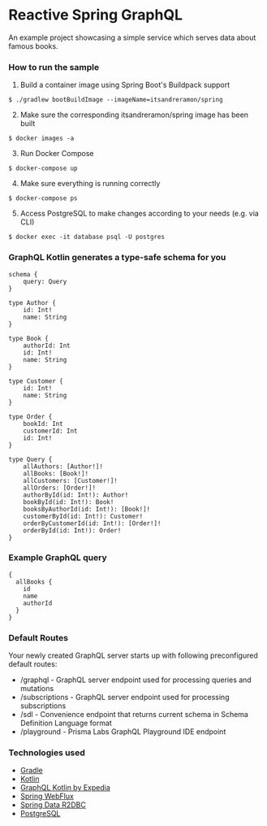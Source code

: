 # Reactive Spring GraphQL
An example project showcasing a simple service which serves data about famous books.

### How to run the sample
1. Build a container image using Spring Boot's Buildpack support
```
$ ./gradlew bootBuildImage --imageName=itsandreramon/spring
```

2. Make sure the corresponding itsandreramon/spring image has been built
```
$ docker images -a
```
3. Run Docker Compose
```
$ docker-compose up
```
4. Make sure everything is running correctly
```
$ docker-compose ps
```
5. Access PostgreSQL to make changes according to your needs (e.g. via CLI)
```
$ docker exec -it database psql -U postgres
```

### GraphQL Kotlin generates a type-safe schema for you
```
schema {
    query: Query
}

type Author {
    id: Int!
    name: String
}

type Book {
    authorId: Int
    id: Int!
    name: String
}

type Customer {
    id: Int!
    name: String
}

type Order {
    bookId: Int
    customerId: Int
    id: Int!
}

type Query {
    allAuthors: [Author!]!
    allBooks: [Book!]!
    allCustomers: [Customer!]!
    allOrders: [Order!]!
    authorById(id: Int!): Author!
    bookById(id: Int!): Book!
    booksByAuthorId(id: Int!): [Book!]!
    customerById(id: Int!): Customer!
    orderByCustomerId(id: Int!): [Order!]!
    orderById(id: Int!): Order!
}
```

### Example GraphQL query
```
{
  allBooks {
    id
    name
    authorId
  }
}
```

### Default Routes
Your newly created GraphQL server starts up with following preconfigured default routes:

- /graphql - GraphQL server endpoint used for processing queries and mutations
- /subscriptions - GraphQL server endpoint used for processing subscriptions
- /sdl - Convenience endpoint that returns current schema in Schema Definition Language format
- /playground - Prisma Labs GraphQL Playground IDE endpoint

### Technologies used
- [Gradle](https://github.com/gradle/gradle)
- [Kotlin](https://github.com/JetBrains/kotlin)
- [GraphQL Kotlin by Expedia](https://github.com/ExpediaGroup/graphql-kotlin)
- [Spring WebFlux](https://spring.io/reactive)
- [Spring Data R2DBC](https://spring.io/projects/spring-data-r2dbc)
- [PostgreSQL](https://www.postgresql.org/)
